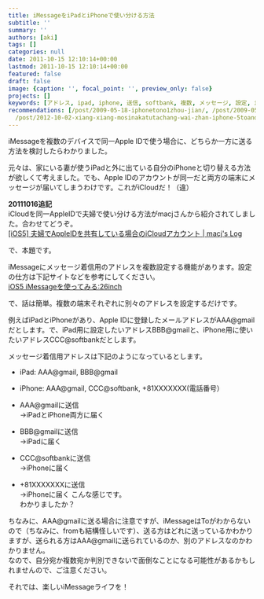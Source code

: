 ```yaml
---
title: iMessageをiPadとiPhoneで使い分ける方法
subtitle: ''
summary: ''
authors: [aki]
tags: []
categories: null
date: 2011-10-15 12:10:14+00:00
lastmod: 2011-10-15 12:10:14+00:00
featured: false
draft: false
image: {caption: '', focal_point: '', preview_only: false}
projects: []
keywords: [アドレス, ipad, iphone, 送信, softbank, 複数, メッセージ, 設定, ios, apple]
recommendations: [/post/2009-05-18-iphonetono1zhou-jian/, /post/2009-05-10-ad-es-iphoneadoresuzhang-yi-xing-memo/,
  /post/2012-10-02-xiang-xiang-mosinakatutachang-wai-zhan-iphone-5toandroidnodui-jue-gakonnatokoromade-number-teamiphone-to-number-teamdroid-nozhan-i/]
---
```

iMessageを複数のデバイスで同一Apple IDで使う場合に、どちらか一方に送る方法を検討したらわかりました。

元々は、家にいる妻が使うiPadと外に出ている自分のiPhoneと切り替える方法が欲しくて考えました。でも、Apple IDのアカウントが同一だと両方の端末にメッセージが届いてしまうわけです。これがiCloudだ！（違）

**20111016追記**  
iCloudを同一AppleIDで夫婦で使い分ける方法がmacjさんから紹介されてしました。合わせてどうぞ。  
[[iOS5] 夫婦でAppleIDを共有している場合のiCloudアカウント | macj&#39;s Log](http://www.macj-log.com/article/sharing-appleid-without-sharing-icloud.html)

で、本題です。

iMessageにメッセージ着信用のアドレスを複数設定する機能があります。設定の仕方は下記サイトなどを参考にしてください。  
[iOS5 iMessageを使ってみる:26inch](http://26inch.net/?p=765 "iOS5 iMessageを使ってみる")

で、話は簡単。複数の端末それぞれに別々のアドレスを設定するだけです。

例えばiPadとiPhoneがあり、Apple IDに登録したメールアドレスがAAA@gmailだとします。で、iPad用に設定したいアドレスBBB@gmailと、iPhone用に使いたいアドレスCCC@softbankだとします。

メッセージ着信用アドレスは下記のようになっているとします。

- iPad: AAA@gmail, BBB@gmail
- iPhone: AAA@gmail, CCC@softbank, +81XXXXXXX(電話番号）

- AAA@gmailに送信  
→iPadとiPhone両方に届く
- BBB@gmailに送信  
→iPadに届く
- CCC@softbankに送信  
→iPhoneに届く
- +81XXXXXXXに送信  
→iPhoneに届く
こんな感じです。  
わかりましたか？

ちなみに、AAA@gmailに送る場合に注意ですが、iMessageはToがわからないので（ちなみに、fromも結構怪しいです）、送る方はどれに送っているかわかりますが、送られる方はAAA@gmailに送られているのか、別のアドレスなのかわかりません。  
なので、自分宛か複数宛か判別できないで面倒なことになる可能性があるかもしれませんので、ご注意ください。

それでは、楽しいiMessageライフを！


